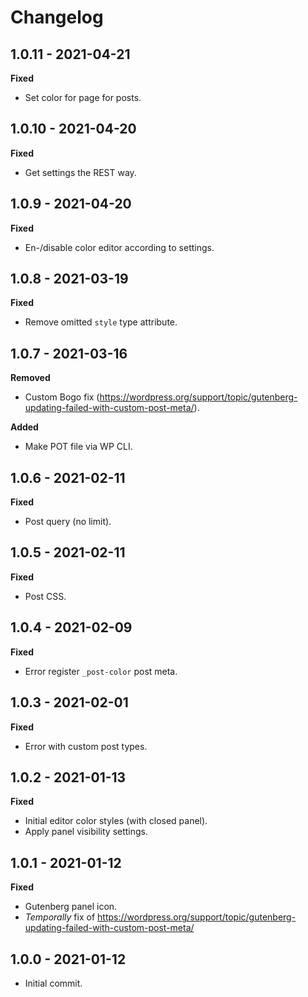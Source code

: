 # Changelog

## 1.0.11 - 2021-04-21
**Fixed**

* Set color for page for posts.

## 1.0.10 - 2021-04-20
**Fixed**

* Get settings the REST way.

## 1.0.9 - 2021-04-20
**Fixed**

* En-/disable color editor according to settings.

## 1.0.8 - 2021-03-19
**Fixed**

* Remove omitted `style` type attribute.

## 1.0.7 - 2021-03-16
**Removed**

* Custom Bogo fix (https://wordpress.org/support/topic/gutenberg-updating-failed-with-custom-post-meta/).

**Added**

* Make POT file via WP CLI.

## 1.0.6 - 2021-02-11
**Fixed**

* Post query (no limit).

## 1.0.5 - 2021-02-11
**Fixed**

* Post CSS.

## 1.0.4 - 2021-02-09
**Fixed**

* Error register `_post-color` post meta.

## 1.0.3 - 2021-02-01
**Fixed**

* Error with custom post types.

## 1.0.2 - 2021-01-13
**Fixed**

* Initial editor color styles (with closed panel).
* Apply panel visibility settings.

## 1.0.1 - 2021-01-12
**Fixed**

* Gutenberg panel icon.
* _Temporally_ fix of https://wordpress.org/support/topic/gutenberg-updating-failed-with-custom-post-meta/

## 1.0.0 - 2021-01-12

* Initial commit.